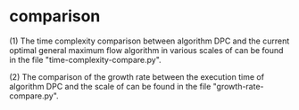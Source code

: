 # comparison
(1) The time complexity comparison between algorithm DPC and the current optimal general maximum flow algorithm in various scales of can be found in the file "time-complexity-compare.py". 

(2) The comparison of the growth rate between the execution time of algorithm DPC and the scale of can be found in the file "growth-rate-compare.py".
